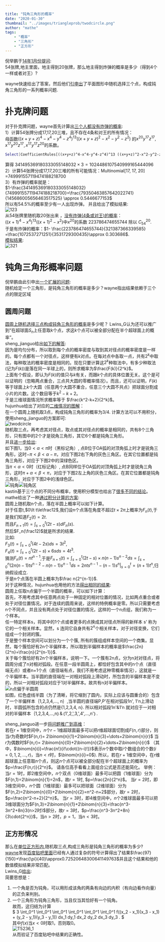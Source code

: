 ```yaml
---

title: "钝角三角形的概率"
date: "2020-01-30"
thumbnail: "../images/triangleprob/twodcircle.png"
author: "mathe"
tags: 
    - "概率"
    - "三角形" 
    - "正方形"
---
```


倪举鹏于[14年1月份提问](https://bbs.emath.ac.cn/thread-5232-1-1.html):  
54张牌,地主里面，地主得到20张牌，那么地主得到炸弹的概率是多少（得到4个一样或者对王）?
<!--more-->
wayne快速给出了答案，然后他们[引申出](https://bbs.emath.ac.cn/forum.php?mod=redirect&goto=findpost&ptid=5232&pid=51651&fromuid=20)了平面图形中随机选择三个点，构成钝角三角形的一系列概率问题.

# 扑克牌问题
对于扑克牌问题，wayne首先计算出[三个人都没有炸弹的概率](https://bbs.emath.ac.cn/forum.php?mod=redirect&goto=findpost&ptid=5232&pid=51580&fromuid=20):  
1）计算54张牌分成17,17,20三堆，且不存在4条和对王的所有情况：  
 母函数$((x+y+z)^4-x^4-y^4-z^4)^{13} ((x+y+z)^2-x^2-y^2-z^2 )$ 的$x^{20}y^{17}z^{17},x^{17}y^{20}z^{17},x^{17}y^{17}z^{20}$的系数。  
 ```bash
Select[CoefficientRules[((x+y+z)^4-x^4-y^4-z^4)^13 ((x+y+z)^2-x^2-y^2-z^2 ),{x,y,z}],Min[#[[1]]]==17&&Max[#[[1]]]==20&]
```
算得 $341495369180333055148032\times 3= 1024486107540999165444096$  
2）计算54张牌分成17,17,20三堆的所有可能情况：Multinomial[17, 17, 20] =749991557119474188218700  
3）有炸弹的概率就是：  
$1-\frac{341495369180333055148032}{749991557119474188218700}=\frac{79350463857642022741}{145686005656463517525} \approx 0.5446677153$  
所以有54.5%的概率至少有一人出现炸弹。
并且给出了模拟结果:  
![123](../images/triangleprob/123.png)  
从54张牌里随机取20张出来 ，[没有炸弹(4条或对王)的概率](https://bbs.emath.ac.cn/forum.php?mod=redirect&goto=findpost&ptid=5232&pid=51591&fromuid=20)：  
$((x+1)^4-x^4)^13 ((x+1)^2 -x^2)$中$x^{20}$的系数 223786474655744 除以 $C_{54}^{20}$.  
于是有炸弹的概率：$1- \frac{223786474655744}{321387366339585} =\frac{1072537271251}{3531729300435}\approx 0.303686$.  
[模拟结果](https://bbs.emath.ac.cn/forum.php?mod=redirect&goto=findpost&ptid=5232&pid=51586&fromuid=20):  
![321](../images/triangleprob/321.png)  

# 钝角三角形概率问题
倪举鹏由此引申出[一个扩展的问题](https://bbs.emath.ac.cn/forum.php?mod=redirect&goto=findpost&ptid=5232&pid=51630&fromuid=20):  
随机给定一个三角形，是钝角三角形的概率是多少？wayne指出结果依赖于三个点的限定区域  
## 圆周问题
[圆周上随机选择三点构成钝角三角形的概率](https://bbs.emath.ac.cn/thread-5241-1-1.html)是多少呢？
Lwins\_G认为还可以推广到“在超球面$S_n$上任意取$k$个点，求这$k$个点可以被全部分配在半个超球面上的概率”。  
sheng_jianguo给出[如下的解答](https://bbs.emath.ac.cn/forum.php?mod=redirect&goto=findpost&ptid=5241&pid=51706&fromuid=20):  
因为是均匀分布，所以取到每个点的概率密度与取到其对径点的概率密度是一样的。每个点都有一个对径点，这样便有$k$对点。在每对点中各取一点，共有$2^k$中取法，每种取法的概率密度是相同的。现在只要计算这$2^k$种取法中，有多少种取法(记为$F(k)$)是落在同一半球上的，则所求概率为$\frac{F(k)}{2^k}$。  
上面有个假设，即认为$F(k)$的值只与$k$有关，而跟$k$个点的具体位置无关。这个是可以证明的（忽略两点重合，三点共大圆的零概率情况）。而且，还可以证明，$F(k)$等于球面上$k$个大圆（任意两个大圆不重合，任意三个大圆不共点）把球面分割成小片的片数。这个数目等于$k^2-k+2$。  
于是三维球面情况所求概率等于 $\frac{k^2-k+2}{2^k}$。  
hujunhua给出了对应的[二维情况的图解](https://bbs.emath.ac.cn/forum.php?mod=redirect&goto=findpost&ptid=5241&pid=51754&fromuid=20)：  
在一个圆周上随机取3点，构成钝角三角形的概率为3/4. 计算方法可以不用积分，使用sheng_jianguo的方案即可:  
![twodcircle](../images/triangleprob/twodcircle.png)  
随机取三点，再考虑其对径点，取点或其对径点的概率是相同的，共有8个三角形，只有图中的2个才是锐角三角形，其它6个都是钝角三角形。  
并且[进一步给出](https://bbs.emath.ac.cn/forum.php?mod=redirect&goto=findpost&ptid=5241&pid=51770&fromuid=20):  
如下图1，当$0\lt \alpha\lt \pi$时（黑标记角）, 点B位于OA弧的对顶角弧上时才是锐角三角形，这时$-\pi\lt\beta\lt\alpha-\pi$，对应下图2右下角的灰色三角区。在其它位置都是钝角三角形，对应于下图2中的深绿色区。  
当$\pi\lt\alpha\lt0$时（红标记角）, 点B同样位于OA弧的对顶角弧上时才是锐角三角形，这时$\pi+\alpha\lt\beta\lt\pi$，对应于下图2左上角的灰色三角区。在其它位置都是钝角三角形，对应于下图2中的浅绿色区。  
![钝角](../images/triangleprob/钝角.png)![钝角区](../images/triangleprob/钝角区.png)  
kastin基于三个点的不同分布概率，使用积分模型也给出了[很多不同的结论](https://bbs.emath.ac.cn/forum.php?mod=redirect&goto=findpost&ptid=5241&pid=51786&fromuid=20)。  
mathe给出了一种[通过积分计算的方案](https://bbs.emath.ac.cn/forum.php?mod=redirect&goto=findpost&ptid=5241&pid=51847&fromuid=20):  
圆周上随机取n个点，落在半圆上概率可以如下计算。  
对于任意t,$0\lt t\le\frac12$,我们设n个点落在角度不超过$t\times 2\pi$上概率为$F_n(t)$,于是我们知道$F_2(t)=2t$.  
而且$F_{n+1}(t)=\int_{s=0}^t (2t-s)dF_n(s)$.  
然后$F_n(\frac12)$就是所求的结果.  
比如:  
$F_3(t)=\int_{s=0}^t(4t-2s)ds=3t^2$,  
$F_4(t)=\int_{s=0}^t(2t-s)\times 6sds=4t^3$.  
猜测$F_n(t)=nt^{n-1}$,于是$F_{n+1}(t)=\int_{s=0}^t (2t-s)\times n(n-1)s^{n-2}ds=\int_{s=0}^n(2n(n-1)ts^{n-2}-n(n-1)s^{n-1}ds=2nts^{n-1}-(n-1)s^n|_{s=0}^t=(n+1)t^n$,归纳假设成立.  
于是n个点落在半圆上概率为$\frac n{2^{n-1}}$.  
对于这种情况，hujunhua也用他的方法[得出相同的结果](https://bbs.emath.ac.cn/forum.php?mod=redirect&goto=findpost&ptid=5241&pid=51858&fromuid=20):  
圆周上任取n点偏于一个半圆的概率，可以如下计算：  
首先，不用考虑其中任意两点处于一种固定的相对位置的情况，比如两点重合或者处于对径位置情况。对于连续的圆周来说，这样的特例概率是零。所以只需要考虑n个不同点，并且没有两点处于对径位置的情况，这样的一个n点组，我们称为一个样本。  
任一特定样本s，将其中的1个点或者更多的点换成其对径点所得的新样本 s’ 称为它的一个相关样本。显然，s 连同它自身共有$2^n$个相关样本，对于对径变换，它们组成一个封闭的簇。  
于是整个样本空间可以划分为一个个簇, 所有的簇组成样本空间的一个商集。显然，每个簇恰好有2n个半偏样本，所以取到半偏样本的概率是$\frac{2n}{2^n}=\frac{n}{2^{n-1}}$.  
关于每个簇恰好有2n个半偏样本，说明一下。一个簇有2n点，分为n对对径点，将圆周分成了n对相对弧段。在任意一段半圆周上，都恰好包含其中的n个点（直径端无点）或者n+1个点（直径端有点，我们不用考虑这种零概率情况），这就是一个半偏样本。当半圆的直径端在一对相对弧段上滑动时，所包含的半偏样本是不变的，所以一对相对弧段对应于1对半偏样本。故共有n对半偏样本。  
![n点偏于半圆周](../images/triangleprob/n点偏于半圆周.png)  
如图，红色虚线半圆（为了清晰，将它缩到了圆内，实际上应该与圆重合的）包含了一个半偏样本｛1,2,3,4,..., n｝,当半圆的直径端P,P'在相对弧段1n', 1'n上滑动时，半圆弧所包含的点仍然是{1,2,3,4, n}. 所以相对弧段1n'&1’n 就对应于一对相对的半偏样本｛1,2,3,4,...,n｝&｛1',2,',3,',4',...,n'｝.   

sheng_jianguo进一步[将问题推广到高维](https://bbs.emath.ac.cn/forum.php?mod=redirect&goto=findpost&ptid=5241&pid=52003&fromuid=20)：  
若在$r+1$维空间中，$n$个$r-1$维超球面最多可以把$r$维超球面切割成$F(n,r)$部分，则
当$r$为奇数时$F(n,r)= 2\binom{n}{1}+2\binom{n}{3}+\dots+2\binom{n}{r}$
当$r$为偶数时$F(n,r)= 2\binom{n}{0}+2\binom{n}{2}+\dots+2\binom{n}{r}$
（其中，$\binom{n}{i}=\frac{n!}{i!\cdot{(n-i)!}}$表示$n$个数中取$i$个数组合的个数$(i=0,1,2,\dots,r)$，当$n\lt r$时，$\binom{n}{i}=0$).
所以，若在$r+1$维空间中，在$r$维超球面上任意取$n$个点，则这$n$个点可以被全部分配在半个超球面上的概率为$p=\frac{F(n,r)}{2^n}$。
请各位高手看看上面组合公式是否还能简化。
举例：
当$r=1$时，即2维空间中，$n$个双点（0维球面）最多可以把圆（1维球面）分为$F(n,1)=2\binom{n}{1}=2n$，故$r=1$时, $p=\frac{2n}{2^n}$。
当$r=2$时，即3维空间中，$n$个圆（1维球面）最多可以把球面（2维球面）分为$F(n,2)=2\binom{n}{0}+2\binom{n}{2}=n^2-n+2$部分，故$r=2$时，$p=\frac{n^2-n+2}{2^n}$。
当$r=3$时，即4维空间中，$n$个2维球面最多可以把3维球面分为$F(n,3)=2\binom{n}{1}+2\binom{n}{3}=\frac{n^3-3n^2+8n}3(n>2时)$部分，故$r=3$时，$p=\frac{n^3-3n^2+8n}{3\cdot{2^n}}$，当$n\gt 2$时，$p=1$，当$n\lt 3$时。
## 正方形情况
那么在[单位正方形内](https://bbs.emath.ac.cn/thread-5236-1-1.html),随机取三点,构成三角形是钝角三角形的概率为多少?  
[wayne](https://bbs.emath.ac.cn/forum.php?mod=redirect&goto=findpost&ptid=5236&pid=51662&fromuid=20)发现[百度贴吧里面](http://tieba.baidu.com/p/1451727017)已经有人通过复杂的符号计算得出了结果$\frac{97}{150}+\frac{\pi}{40}\approx0.72520648300641149763$并且这个结果和他的数值模拟结果非常匹配。  
Lwins\_G[给出](https://bbs.emath.ac.cn/forum.php?mod=redirect&goto=findpost&ptid=5236&pid=51681&fromuid=20):  
简要思想是：  
1) 一个角是否为钝角，可以用形成该角的两条有向边的内积（有向边看作向量）的正负来判别。  
2) 一个三角形为钝角三角形，当且仅当其恰好有一个钝角。  
故而，这归结为计算  
$ 3 \int_0^1 \int_0^1 \int_0^1 \int_0^1 \int_0^1 \int_0^1 f((x_2 - x_1)(x_3 - x_1) + (y_2 - y_1)(y_3 - y_1)) dx_1 dy_1 dx_2 dy_2 dx_3 dy_3 . $  
其中$f(x)$当$x \lt 0$时取$1$，否则取$0$。  
![T5236_1](../images/triangleprob/T5236_1.jpg)  
从而验证了百度贴吧中结果的正确性。

